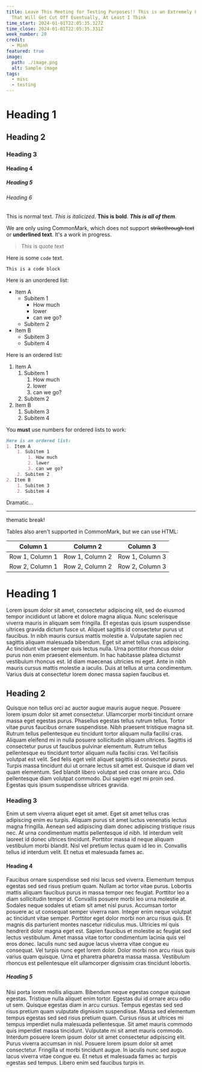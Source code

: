 ```yaml
---
title: Leave This Meeting for Testing Purposes!! This is an Extremely Long Title
  That Will Get Cut Off Eventually, At Least I Think
time_start: 2024-01-01T22:05:35.327Z
time_close: 2024-01-01T22:05:35.331Z
week_number: 20
credit:
  - Minh
featured: true
image:
  path: ./image.png
  alt: Sample image
tags:
  - misc
  - testing
---
```


# Heading 1

## Heading 2

### Heading 3

#### Heading 4

##### Heading 5

###### Heading 6

This is normal text. *This is italicized*. **This is bold**. ***This is all of them***.

We are only using CommonMark, which does not support ~~strikethrough text~~ or __underlined text__. It's a work in progress.

> This is quote text

Here is some `code` text.

```
This is a code block
```

Here is an unordered list:
- Item A
	- Subitem 1
		- How much
		- lower
		- can we go?
	- Subitem 2
- Item B
	- Subitem 3
	- Subitem 4

Here is an ordered list:
1. Item A
	1. Subitem 1
		1. How much
		2. lower
		3. can we go?
	2. Subitem 2
2. Item B
	1. Subitem 3
	2. Subitem 4

You **must** use numbers for ordered lists to work:
```md
Here is an ordered list:
1. Item A
	1. Subitem 1
		1. How much
		2. lower
		3. can we go?
	2. Subitem 2
2. Item B
	1. Subitem 3
	2. Subitem 4
```

Dramatic...
***
thematic break!

Tables also aren't supported in CommonMark, but we can use HTML:

<table>
<thead>
<tr>
<th>Column 1</th>
<th>Column 2</th>
<th>Column 3</th>
</tr>
</thead>
<tbody>
<tr>
<td>Row 1, Column 1</td>
<td>Row 1, Column 2</td>
<td>Row 1, Column 3</td>
</tr>
<tr>
<td>Row 2, Column 1</td>
<td>Row 2, Column 2</td>
<td>Row 2, Column 3</td>
</tr>
</tbody>
</table>

# Heading 1

Lorem ipsum dolor sit amet, consectetur adipiscing elit, sed do eiusmod tempor incididunt ut labore et dolore magna aliqua. Nunc scelerisque viverra mauris in aliquam sem fringilla. Et egestas quis ipsum suspendisse ultrices gravida dictum fusce ut. Aliquet sagittis id consectetur purus ut faucibus. In nibh mauris cursus mattis molestie a. Vulputate sapien nec sagittis aliquam malesuada bibendum. Eget sit amet tellus cras adipiscing. Ac tincidunt vitae semper quis lectus nulla. Urna porttitor rhoncus dolor purus non enim praesent elementum. In hac habitasse platea dictumst vestibulum rhoncus est. Id diam maecenas ultricies mi eget. Ante in nibh mauris cursus mattis molestie a iaculis. Duis at tellus at urna condimentum. Varius duis at consectetur lorem donec massa sapien faucibus et.

## Heading 2

Quisque non tellus orci ac auctor augue mauris augue neque. Posuere lorem ipsum dolor sit amet consectetur. Ullamcorper morbi tincidunt ornare massa eget egestas purus. Phasellus egestas tellus rutrum tellus. Tortor vitae purus faucibus ornare suspendisse. Nibh praesent tristique magna sit. Rutrum tellus pellentesque eu tincidunt tortor aliquam nulla facilisi cras. Aliquam eleifend mi in nulla posuere sollicitudin aliquam ultrices. Sagittis id consectetur purus ut faucibus pulvinar elementum. Rutrum tellus pellentesque eu tincidunt tortor aliquam nulla facilisi cras. Vel facilisis volutpat est velit. Sed felis eget velit aliquet sagittis id consectetur purus. Turpis massa tincidunt dui ut ornare lectus sit amet est. Quisque id diam vel quam elementum. Sed blandit libero volutpat sed cras ornare arcu. Odio pellentesque diam volutpat commodo. Dui sapien eget mi proin sed. Egestas quis ipsum suspendisse ultrices gravida.

### Heading 3

Enim ut sem viverra aliquet eget sit amet. Eget sit amet tellus cras adipiscing enim eu turpis. Aliquam purus sit amet luctus venenatis lectus magna fringilla. Aenean sed adipiscing diam donec adipiscing tristique risus nec. At urna condimentum mattis pellentesque id nibh. Id interdum velit laoreet id donec ultrices tincidunt. Porttitor massa id neque aliquam vestibulum morbi blandit. Nisl vel pretium lectus quam id leo in. Convallis tellus id interdum velit. Et netus et malesuada fames ac.

#### Heading 4

Faucibus ornare suspendisse sed nisi lacus sed viverra. Elementum tempus egestas sed sed risus pretium quam. Nullam ac tortor vitae purus. Lobortis mattis aliquam faucibus purus in massa tempor nec feugiat. Porttitor leo a diam sollicitudin tempor id. Convallis posuere morbi leo urna molestie at. Sodales neque sodales ut etiam sit amet nisl purus. Accumsan tortor posuere ac ut consequat semper viverra nam. Integer enim neque volutpat ac tincidunt vitae semper. Porttitor eget dolor morbi non arcu risus quis. Et magnis dis parturient montes nascetur ridiculus mus. Ultricies mi quis hendrerit dolor magna eget est. Sapien faucibus et molestie ac feugiat sed lectus vestibulum. Amet massa vitae tortor condimentum lacinia quis vel eros donec. Iaculis nunc sed augue lacus viverra vitae congue eu consequat. Vel turpis nunc eget lorem dolor. Dolor morbi non arcu risus quis varius quam quisque. Urna et pharetra pharetra massa massa. Vestibulum rhoncus est pellentesque elit ullamcorper dignissim cras tincidunt lobortis.

##### Heading 5

Nisi porta lorem mollis aliquam. Bibendum neque egestas congue quisque egestas. Tristique nulla aliquet enim tortor. Egestas dui id ornare arcu odio ut sem. Quisque egestas diam in arcu cursus. Tempus egestas sed sed risus pretium quam vulputate dignissim suspendisse. Massa sed elementum tempus egestas sed sed risus pretium quam. Cursus risus at ultrices mi tempus imperdiet nulla malesuada pellentesque. Sit amet mauris commodo quis imperdiet massa tincidunt. Vulputate mi sit amet mauris commodo. Interdum posuere lorem ipsum dolor sit amet consectetur adipiscing elit. Purus viverra accumsan in nisl. Posuere lorem ipsum dolor sit amet consectetur. Fringilla ut morbi tincidunt augue. In iaculis nunc sed augue lacus viverra vitae congue eu. Et netus et malesuada fames ac turpis egestas sed tempus. Libero enim sed faucibus turpis in.